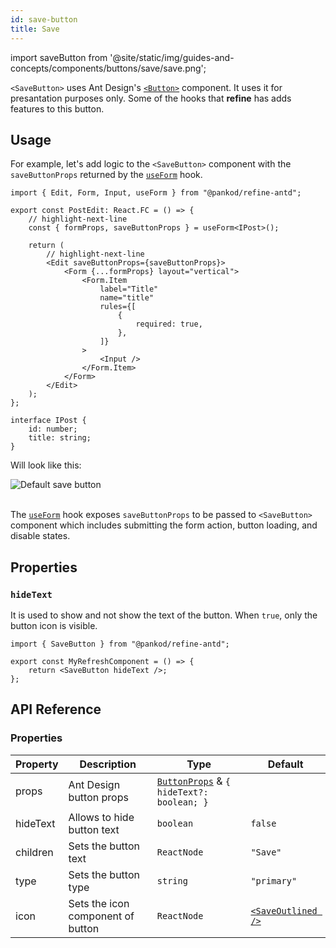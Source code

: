 ```yaml
---
id: save-button
title: Save
---
```


import saveButton from '@site/static/img/guides-and-concepts/components/buttons/save/save.png';

`<SaveButton>` uses Ant Design's [`<Button>`](https://ant.design/components/button/) component. It uses it for presantation purposes only. Some of the hooks that **refine** has adds features to this button.

## Usage

For example, let's add logic to the `<SaveButton>` component with the `saveButtonProps` returned by the [`useForm`](/ui-frameworks/antd/hooks/form/useForm.md) hook.

```tsx
import { Edit, Form, Input, useForm } from "@pankod/refine-antd";

export const PostEdit: React.FC = () => {
    // highlight-next-line
    const { formProps, saveButtonProps } = useForm<IPost>();

    return (
        // highlight-next-line
        <Edit saveButtonProps={saveButtonProps}>
            <Form {...formProps} layout="vertical">
                <Form.Item
                    label="Title"
                    name="title"
                    rules={[
                        {
                            required: true,
                        },
                    ]}
                >
                    <Input />
                </Form.Item>
            </Form>
        </Edit>
    );
};

interface IPost {
    id: number;
    title: string;
}
```

Will look like this:

<div class="img-container">
    <div class="window">
        <div class="control red"></div>
        <div class="control orange"></div>
        <div class="control green"></div>
    </div>
    <img src={saveButton} alt="Default save button" />
</div>
<br/>

The [`useForm`](/ui-frameworks/antd/hooks/form/useForm.md) hook exposes `saveButtonProps` to be passed to `<SaveButton>` component which includes submitting the form action, button loading, and disable states.

## Properties

### `hideText`

It is used to show and not show the text of the button. When `true`, only the button icon is visible.

```tsx 
import { SaveButton } from "@pankod/refine-antd";

export const MyRefreshComponent = () => {
    return <SaveButton hideText />;
};
```

## API Reference

### Properties

| Property | Description                       | Type                                                                                   | Default                                                   |
| -------- | --------------------------------- | -------------------------------------------------------------------------------------- | --------------------------------------------------------- |
| props    | Ant Design button props           | [`ButtonProps`](https://ant.design/components/button/#API) & `{ hideText?: boolean; }` |                                                           |
| hideText | Allows to hide button text        | `boolean`                                                                              | `false`                                                   |
| children | Sets the button text              | `ReactNode`                                                                            | `"Save"`                                                  |
| type     | Sets the button type              | `string`                                                                               | `"primary"`                                               |
| icon     | Sets the icon component of button | `ReactNode`                                                                            | [`<SaveOutlined />`](https://ant.design/components/icon/) |
